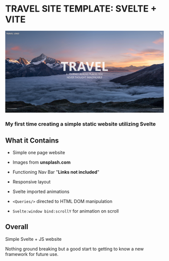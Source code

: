 # TRAVEL SITE TEMPLATE: SVELTE + VITE

![A desktop size screenshot of the websites hero section](./public/travel-site-display.png)


### My first time creating a simple static website utilizing Svelte 

## What it Contains

- Simple one page website
- Images from **unsplash.com**
- Functioning Nav Bar "**Links not included**"
- Responsive layout
- Svelte imported animations

- ```<Queries/>``` directed to HTML DOM manipulation
- ```Svelte:window bind:scrollY``` for animation on scroll

## Overall

Simple Svelte + JS website

Nothing ground breaking but a good start to getting to know a new framework for future use.
 


